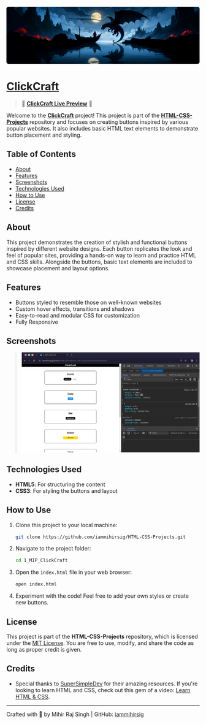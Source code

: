 ![Banner](./assets/Banner.png)

# [ClickCraft](https://iammihirsig.github.io/HTML-CSS-Projects/1_MIP_ClickCraft/)

> 🚨 **[ClickCraft Live Preview](https://iammihirsig.github.io/HTML-CSS-Projects/1_MIP_ClickCraft/src/html/index.html)** 🚨

Welcome to the **[ClickCraft](https://iammihirsig.github.io/HTML-CSS-Projects/1_MIP_ClickCraft/)** project! This project is part of the **[HTML-CSS-Projects](https://github.com/iammihirsig/HTML-CSS-Projects)** repository and focuses on creating buttons inspired by various popular websites. It also includes basic HTML text elements to demonstrate button placement and styling.

## Table of Contents

- [About](#about)
- [Features](#features)
- [Screenshots](#screenshots)
- [Technologies Used](#technologies-used)
- [How to Use](#how-to-use)
- [License](#license)
- [Credits](#credits)

## About

This project demonstrates the creation of stylish and functional buttons inspired by different website designs. Each button replicates the look and feel of popular sites, providing a hands-on way to learn and practice HTML and CSS skills. Alongside the buttons, basic text elements are included to showcase placement and layout options.

## Features

- Buttons styled to resemble those on well-known websites
- Custom hover effects, transitions and shadows
- Easy-to-read and modular CSS for customization
- Fully Responsive

## Screenshots

> ![Screenshot](./assets/1_MIP_ClickCraft.png)

## Technologies Used

- **HTML5**: For structuring the content
- **CSS3**: For styling the buttons and layout

## How to Use

1. Clone this project to your local machine:

   ```bash
   git clone https://github.com/iammihirsig/HTML-CSS-Projects.git
   ```

2. Navigate to the project folder:

   ```bash
   cd 1_MIP_ClickCraft
   ```

3. Open the `index.html` file in your web browser:

   ```bash
   open index.html
   ```

4. Experiment with the code! Feel free to add your own styles or create new buttons.

## License

This project is part of the **HTML-CSS-Projects** repository, which is licensed under the [MIT License](../LICENSE). You are free to use, modify, and share the code as long as proper credit is given.

## Credits

- Special thanks to [SuperSimpleDev](https://www.youtube.com/@SuperSimpleDev) for their amazing resources. If you're looking to learn HTML and CSS, check out this gem of a video: [Learn HTML & CSS](https://youtu.be/G3e-cpL7ofc?feature=shared).

---

Crafted with 💙 by Mihir Raj Singh | GitHub: [iammihirsig](https://github.com/iammihirsig)
